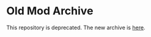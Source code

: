 # Old Mod Archive

This repository is deprecated. The new archive is
[here](https://github.com/MCArchive/MCArchive).

